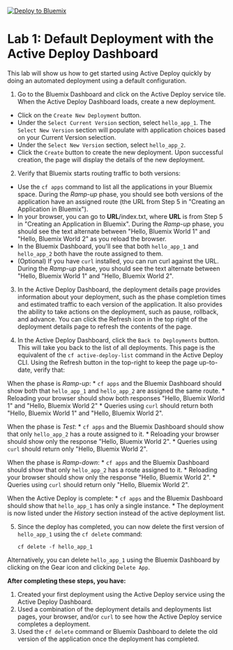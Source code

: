 [![Deploy to Bluemix](https://bluemix.net/deploy/button.png)](https://bluemix.net/deploy?repository=https://github.com/IBM-Bluemix/active-deploy-lab)

# Lab 1: Default Deployment with the Active Deploy Dashboard

This lab will show us how to get started using Active Deploy quickly by doing an automated deployment using a default configuration.

1. Go to the Bluemix Dashboard and click on the Active Deploy service tile. When the Active Deploy Dashboard loads, create a new deployment.
  * Click on the `Create New Deployment` button.
  * Under the `Select Current Version` section, select `hello_app_1`. The `Select New Version` section will populate with application choices based on your Current Version selection.
  * Under the `Select New Version` section, select `hello_app_2`.
  * Click the `Create` button to create the new deployment. Upon successful creation, the page will display the details of the new deployment.

2. Verify that Bluemix starts routing traffic to both versions:
  * Use the `cf apps` command to list all the applications in your Bluemix space. During the _Ramp-up_ phase, you should see both versions of the application have an assigned route (the URL from Step 5 in "Creating an Application in Bluemix").
  * In your browser, you can go to **URL**/index.txt, where **URL** is from Step 5 in "Creating an Application in Bluemix". During the _Ramp-up_ phase, you should see the text alternate between "Hello, Bluemix World 1" and "Hello, Bluemix World 2" as you reload the browser.
  * In the Bluemix Dashboard, you'll see that both `hello_app_1` and `hello_app_2` both have the route assigned to them.
  * (Optional) If you have `curl` installed, you can run curl against the URL. During the _Ramp-up_ phase, you should see the text alternate between "Hello, Bluemix World 1" and "Hello, Bluemix World 2".

3. In the Active Deploy Dashboard, the deployment details page provides information about your deployment, such as the phase completion times and estimated traffic to each version of the application. It also provides the ability to take actions on the deployment, such as pause, rollback, and advance. You can click the Refresh icon in the top right of the deployment details page to refresh the contents of the page.

4. In the Active Deploy Dashboard, click the `Back to Deployments` button. This will take you back to the list of all deployments. This page is the equivalent of the `cf active-deploy-list` command in the Active Deploy CLI. Using the Refresh button in the top-right to keep the page up-to-date, verify that:

  When the phase is _Ramp-up_:
    * `cf apps` and the Bluemix Dashboard should show both that `hello_app_1` and `hello_app_2` are assigned the same route.
    * Reloading your browser should show both responses "Hello, Bluemix World 1" and "Hello, Bluemix World 2"
    * Queries using `curl` should return both "Hello, Bluemix World 1" and "Hello, Bluemix World 2".

  When the phase is _Test_:
    * `cf apps` and the Bluemix Dashboard should show that only `hello_app_2` has a route assigned to it.
    * Reloading your browser should show only the response "Hello, Bluemix World 2".
    * Queries using `curl` should return only "Hello, Bluemix World 2".

  When the phase is _Ramp-down_:
    * `cf apps` and the Bluemix Dashboard should show that only `hello_app_2` has a route assigned to it.
    * Reloading your browser should show only the response "Hello, Bluemix World 2".
    * Queries using `curl` should return only "Hello, Bluemix World 2".

  When the Active Deploy is complete:
    * `cf apps` and the Bluemix Dashboard should show that `hello_app_1` has only a single instance.
    * The deployment is now listed under the _History_ section instead of the active deployment list.

5. Since the deploy has completed, you can now delete the first version of `hello_app_1` using the `cf delete` command:

    `cf delete -f hello_app_1`

Alternatively, you can delete `hello_app_1` using the Bluemix Dashboard by clicking on the Gear icon and clicking `Delete App`.

**After completing these steps, you have:**
1. Created your first deployment using the Active Deploy service using the Active Deploy Dashboard.
2. Used a combination of the deployment details and deployments list pages, your browser, and/or `curl` to see how the Active Deploy service completes a deployment.
3. Used the `cf delete` command or Bluemix Dashboard to delete the old version of the application once the deployment has completed.
